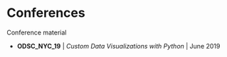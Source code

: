 # Conferences

Conference material

- **ODSC_NYC_19** | *Custom Data Visualizations with Python* | June 2019
